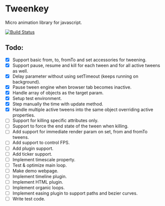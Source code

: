 # Tweenkey
Micro animation library for javascript.

[![Build Status](https://travis-ci.org/radixzz/Tweenkey.svg?branch=master)](https://travis-ci.org/radixzz/Tweenkey)

## Todo:
- [x] Support basic from, to, fromTo and set accessories for tweening.
- [x] Support pause, resume and kill for each tween and for all active tweens as well.
- [x] Delay parameter without using setTimeout (keeps running on background).
- [x] Pause tween engine when browser tab becomes inactive.
- [x] Handle array of objects as the target param.
- [x] Setup test environment.
- [x] Step manually the time with update method.
- [x] Handle multiple active tweens into the same object overriding active properties.
- [ ] Support for killing specific attributes only.
- [ ] Support to force the end state of the tween when killing.
- [ ] Add support for immediate render param on set, from and fromTo tweens.
- [ ] Add support to control FPS.
- [ ] Add plugin support.
- [ ] Add ticker support.
- [ ] Implement timescale property.
- [ ] Test & optimize main loop.
- [ ] Make demo webpage.
- [ ] Implement timeline plugin.
- [ ] Implement HTML plugin.
- [ ] Implement organic loops.
- [ ] Implement easing plugin to support paths and bezier curves.
- [ ] Write test code.